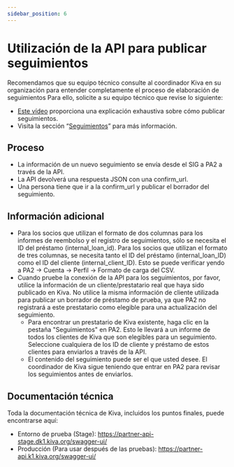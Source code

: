 ```yaml
---
sidebar_position: 6
---
```


# Utilización de la API para publicar seguimientos


Recomendamos que su equipo técnico consulte al coordinador Kiva en su organización para entender completamente el proceso de elaboración de seguimientos Para ello, solicite a su equipo técnico que revise lo siguiente:

* [Este vídeo](https://www.youtube.com/watch?v=9KrerX22pQQ) proporciona una explicación exhaustiva sobre cómo publicar seguimientos.
* Visita la sección “[Seguimientos](https://kivapartnerhelpcenter.zendesk.com/hc/es/categories/360001945772-Entradas-de-Seguimiento)” para más información.

## Proceso
* La información de un nuevo seguimiento se envía desde el SIG a PA2 a través de la API.
* La API devolverá una respuesta JSON con una confirm_url.
* Una persona tiene que ir a la confirm_url y publicar el borrador del seguimiento.

## Información adicional
* Para los socios que utilizan el formato de dos columnas para los informes de reembolso y el registro de seguimientos, sólo se necesita el ID del préstamo (internal_loan_id). Para los socios que utilizan el formato de tres columnas, se necesita tanto el ID del préstamo (internal_loan_ID) como el ID del cliente (internal_client_ID). Esto se puede verificar yendo a PA2 -> Cuenta -> Perfil -> Formato de carga del CSV.
* Cuando pruebe la conexión de la API para los seguimientos, por favor, utilice la información de un cliente/prestatario real que haya sido publicado en Kiva. No utilice la misma información de cliente utilizada para publicar un borrador de préstamo de prueba, ya que PA2 no registrará a este prestatario como elegible para una actualización del seguimiento.
  * Para encontrar un prestatario de Kiva existente, haga clic en la pestaña "Seguimientos" en PA2. Esto le llevará a un informe de todos los clientes de Kiva que son elegibles para un seguimiento. Seleccione cualquiera de los ID de cliente y préstamo de estos clientes para enviarlos a través de la API.
  * El contenido del seguimiento puede ser el que usted desee. El coordinador de Kiva sigue teniendo que entrar en PA2 para revisar los seguimientos antes de enviarlos.

## Documentación técnica
Toda la documentación técnica de Kiva, incluidos los puntos finales, puede encontrarse aquí:
* Entorno de prueba (Stage): https://partner-api-stage.dk1.kiva.org/swagger-ui/
* Producción (Para usar después de las pruebas): https://partner-api.k1.kiva.org/swagger-ui/
